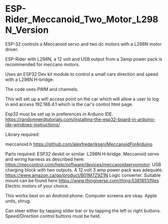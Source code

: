 # ESP-Rider_Meccanoid_Two_Motor_L298N_Version
ESP-32 controls a Meccanoid servo and two dc motors with a L298N motor driver.



ESP-Rider with L298N, a 12 volt and USB output from a 3amp power pack is recommended for meccano motors.

Uses an ESP32 Dev kit module to control a small cars direction and speed with a L298N H-bridge.

The code uses PWM and channels.

This will set up a wifi access point on the car which will allow a user to log in and access 192.168.4.1 which is the car's control html page.

Esp32 must be set up in preferences in Arduino IDE. https://randomnerdtutorials.com/installing-the-esp32-board-in-arduino-ide-windows-instructions/

Library required:

meccanoid.h https://github.com/alexfrederiksen/MeccanoidForArduino

Parts required:
ESP32 devkit or similar.
L298N H-bridge.
Meccanoid servo and wiring harness as described here: https://meccontrol.com/help/software/devices/meccanoidservomotor.
USB charging block with two outputs. A 12 volt 3 amp power pack was adequate. https://www.amazon.ca/gp/product/B01M7Z9Z1N
Logic converter.  Suitable mount can be found here https://www.thingiverse.com/thing:5381851/files
Electric motors of your choice.

This works best on an Android phone. Computer screens are okay. Apple units, shrug.

Can steer either by tapping slider bar or by tapping the left or right buttons. Speed/Direction control buttons must be held.
